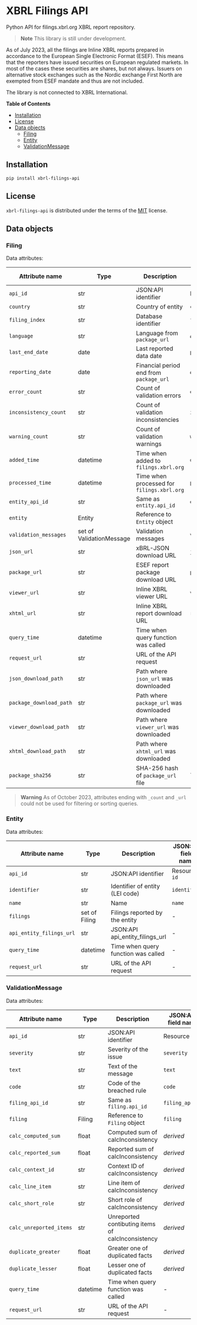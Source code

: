 # XBRL Filings API

Python API for filings.xbrl.org XBRL report repository.

> **Note**
> This library is still under development.

As of July 2023, all the filings are Inline XBRL reports prepared in
accordance to the European Single Electronic Format (ESEF). This
means that the reporters have issued securities on European
regulated markets. In most of the cases these securities are shares,
but not always. Issuers on alternative stock exchanges such as the
Nordic exchange First North are exempted from ESEF mandate and thus
are not included.

The library is not connected to XBRL International.

**Table of Contents**

- [Installation](#installation)
- [License](#license)
- [Data objects](#data-objects)
    * [Filing](#filing)
    * [Entity](#entity)
    * [ValidationMessage](#validationmessage)

## Installation

```console
pip install xbrl-filings-api
```

## License

`xbrl-filings-api` is distributed under the terms of the [MIT](https://spdx.org/licenses/MIT.html) license.

## Data objects

### Filing

Data attributes:

| Attribute name          | Type     | Description                         | JSON:API field name | Query   |
| ----------------------- | -------- | ----------------------------------- | ------------------- | ------- |
| `api_id`                | str      | JSON:API identifier                 | Resource `id`       |         |
| `country`               | str      | Country of entity                   | `country`           | **X**   |
| `filing_index`          | str      | Database identifier                 | `fxo_id`            | **X**   |
| `language`              | str      | Language from `package_url`         | *derived*           |         |
| `last_end_date`         | date     | Last reported data date             | `period_end`        | **X**   |
| `reporting_date`        | date     | Financial period end from `package_url` | *derived*       |         |
| `error_count`           | str      | Count of validation errors          | `error_count`       | (**X**) |
| `inconsistency_count`   | str      | Count of validation inconsistencies | `inconsistency_count` | (**X**) |
| `warning_count`         | str      | Count of validation warnings        | `warning_count`     | (**X**) |
| `added_time`            | datetime | Time when added to `filings.xbrl.org` | `date_added`      | **X**   |
| `processed_time`        | datetime | Time when processed for `filings.xbrl.org` | `processed`  | **X**   |
| `entity_api_id`         | str      | Same as `entity.api_id`             | `entity.id`         |         |
| `entity`                | Entity   | Reference to `Entity` object        | \-                  |         |
| `validation_messages`   | set of ValidationMessage | Validation messages | `validation_messages` |       |
| `json_url`              | str      | xBRL-JSON download URL              | `json_url`          | (**X**) |
| `package_url`           | str      | ESEF report package download URL    | `package_url`       | (**X**) |
| `viewer_url`            | str      | Inline XBRL viewer URL              | `viewer_url`        | (**X**) |
| `xhtml_url`             | str      | Inline XBRL report download URL     | `report_url`        | (**X**) |
| `query_time`            | datetime | Time when query function was called | \-                  |         |
| `request_url`           | str      | URL of the API request              | \-                  |         |
| `json_download_path`    | str      | Path where `json_url` was downloaded | \-                 |         |
| `package_download_path` | str      | Path where `package_url` was downloaded | \-              |         |
| `viewer_download_path`  | str      | Path where `viewer_url` was downloaded | \-               |         |
| `xhtml_download_path`   | str      | Path where `xhtml_url` was downloaded | \-                |         |
| `package_sha256`        | str      | SHA-256 hash of `package_url` file  | `sha256             | **X**   |

> **Warning**
> As of October 2023, attributes ending with `_count` and `_url` could
> not be used for filtering or sorting queries.


### Entity

Data attributes:

| Attribute name           | Type     | Description                         | JSON:API field name |
| ------------------------ | -------- | ----------------------------------- | ------------------- |
| `api_id`                 | str      | JSON:API identifier                 | Resource `id`       |
| `identifier`             | str      | Identifier of entity (LEI code)     | `identifier`        |
| `name`                   | str      | Name                                | `name`              |
| `filings`                | set of Filing | Filings reported by the entity | \-                  |
| `api_entity_filings_url` | str      | JSON:API api_entity_filings_url     | \-                  |
| `query_time`             | datetime | Time when query function was called | \-                  |
| `request_url`            | str      | URL of the API request              | \-                  |


### ValidationMessage

Data attributes:

| Attribute name          | Type     | Description                         | JSON:API field name |
| ----------------------- | -------- | ----------------------------------- | ------------------- |
| `api_id`                | str      | JSON:API identifier                 | Resource `id`       |
| `severity`              | str      | Severity of the issue               | `severity`          |
| `text`                  | str      | Text of the message                 | `text`              |
| `code`                  | str      | Code of the breached rule           | `code`              |
| `filing_api_id`         | str      | Same as `filing.api_id`             | `filing_api_id`     |
| `filing`                | Filing   | Reference to `Filing` object        | `filing`            |
| `calc_computed_sum`     | float    | Computed sum of calcInconsistency   | *derived*           |
| `calc_reported_sum`     | float    | Reported sum of calcInconsistency   | *derived*           |
| `calc_context_id`       | str      | Context ID of calcInconsistency     | *derived*           |
| `calc_line_item`        | str      | Line item of calcInconsistency      | *derived*           |
| `calc_short_role`       | str      | Short role of calcInconsistency     | *derived*           |
| `calc_unreported_items` | str      | Unreported contibuting items of calcInconsistency | *derived* |
| `duplicate_greater`     | float    | Greater one of duplicated facts     | *derived*           |
| `duplicate_lesser`      | float    | Lesser one of duplicated facts      | *derived*           |
| `query_time`            | datetime | Time when query function was called | \-                  |
| `request_url`           | str      | URL of the API request              | \-                  |
